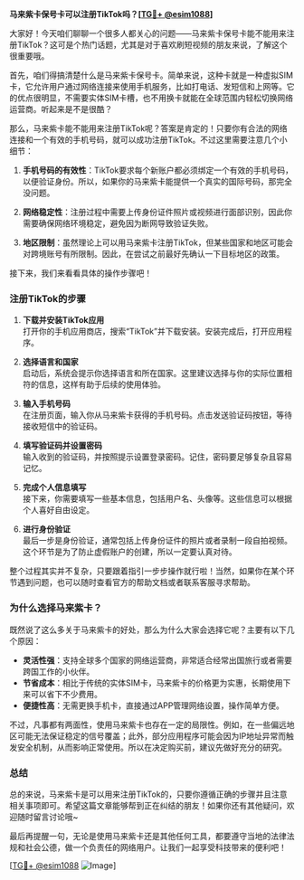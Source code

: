 **马来紫卡保号卡可以注册TikTok吗？[[TG💪+ @esim1088](https://t.me/s/esim1088)]**

大家好！今天咱们聊聊一个很多人都关心的问题——马来紫卡保号卡能不能用来注册TikTok？这可是个热门话题，尤其是对于喜欢刷短视频的朋友来说，了解这个很重要哦。

首先，咱们得搞清楚什么是马来紫卡保号卡。简单来说，这种卡就是一种虚拟SIM卡，它允许用户通过网络连接来使用手机服务，比如打电话、发短信和上网等。它的优点很明显，不需要实体SIM卡槽，也不用换卡就能在全球范围内轻松切换网络运营商。听起来是不是很酷？

那么，马来紫卡能不能用来注册TikTok呢？答案是肯定的！只要你有合法的网络连接和一个有效的手机号码，就可以成功注册TikTok。不过这里需要注意几个小细节：

1. **手机号码的有效性**：TikTok要求每个新账户都必须绑定一个有效的手机号码，以便验证身份。所以，如果你的马来紫卡能提供一个真实的国际号码，那完全没问题。

2. **网络稳定性**：注册过程中需要上传身份证件照片或视频进行面部识别，因此你需要确保网络环境稳定，避免因为断网导致验证失败。

3. **地区限制**：虽然理论上可以用马来紫卡注册TikTok，但某些国家和地区可能会对跨境账号有所限制。因此，在尝试之前最好先确认一下目标地区的政策。

接下来，我们来看看具体的操作步骤吧！

### 注册TikTok的步骤

1. **下载并安装TikTok应用**  
   打开你的手机应用商店，搜索“TikTok”并下载安装。安装完成后，打开应用程序。

2. **选择语言和国家**  
   启动后，系统会提示你选择语言和所在国家。这里建议选择与你的实际位置相符的信息，这样有助于后续的使用体验。

3. **输入手机号码**  
   在注册页面，输入你从马来紫卡获得的手机号码。点击发送验证码按钮，等待接收短信中的验证码。

4. **填写验证码并设置密码**  
   输入收到的验证码，并按照提示设置登录密码。记住，密码要足够复杂且容易记忆。

5. **完成个人信息填写**  
   接下来，你需要填写一些基本信息，包括用户名、头像等。这些信息可以根据个人喜好自由设定。

6. **进行身份验证**  
   最后一步是身份验证，通常包括上传身份证件的照片或者录制一段自拍视频。这个环节是为了防止虚假账户的创建，所以一定要认真对待。

整个过程其实并不复杂，只要跟着指引一步步操作就行啦！当然，如果你在某个环节遇到问题，也可以随时查看官方的帮助文档或者联系客服寻求帮助。

### 为什么选择马来紫卡？

既然说了这么多关于马来紫卡的好处，那么为什么大家会选择它呢？主要有以下几个原因：

- **灵活性强**：支持全球多个国家的网络运营商，非常适合经常出国旅行或者需要跨国工作的小伙伴。
- **节省成本**：相比于传统的实体SIM卡，马来紫卡的价格更为实惠，长期使用下来可以省下不少费用。
- **便捷性高**：无需更换手机卡，直接通过APP管理网络设置，操作简单方便。

不过，凡事都有两面性，使用马来紫卡也存在一定的局限性。例如，在一些偏远地区可能无法保证稳定的信号覆盖；此外，部分应用程序可能会因为IP地址异常而触发安全机制，从而影响正常使用。所以在决定购买前，建议先做好充分的研究。

### 总结

总的来说，马来紫卡是可以用来注册TikTok的，只要你遵循正确的步骤并且注意相关事项即可。希望这篇文章能够帮到正在纠结的朋友！如果你还有其他疑问，欢迎随时留言讨论哦~

最后再提醒一句，无论是使用马来紫卡还是其他任何工具，都要遵守当地的法律法规和社会公德，做一个负责任的网络用户。让我们一起享受科技带来的便利吧！

[[TG💪+ @esim1088](https://t.me/s/esim1088) ![Image](https://i.postimg.cc/4NQfJmqS/Snipaste-2025-05-13-00-14-12.png)]